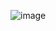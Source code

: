 ![image](https://github.com/Abiji-2020/Leetcode-2024/assets/145255212/0b1a814b-1fbf-442d-8cd7-61b1ff232b6c)
